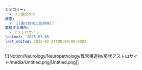 ```yaml
---
カテゴリー:
  - リン酸化タウ
疾患:
  - '[[進行性核上性麻痺]]'
蓄積する場所:
  - アストロサイト
lastmod: '2025-03-05'
last_edited: 2025-02-27T00:00:00.000Z
---
```


![[Notion/Neurology/Neuropathology/異常構造物/房状アストロサイト/media/Untitled.png|Untitled.png]]
